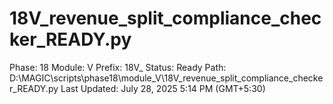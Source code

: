 # 18V_revenue_split_compliance_checker_READY.py

Phase: 18
Module: V
Prefix: 18V_
Status: Ready
Path: D:\MAGIC\scripts\phase18\module_V\18V_revenue_split_compliance_checker_READY.py
Last Updated: July 28, 2025 5:14 PM (GMT+5:30)
